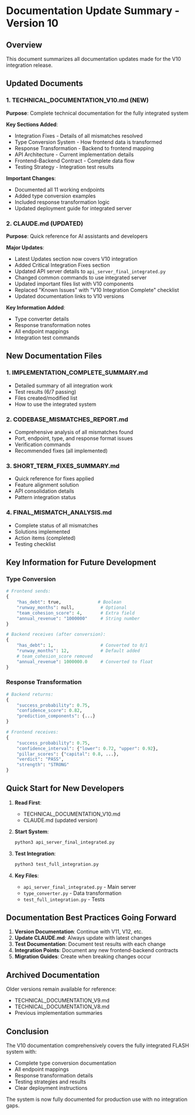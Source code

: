 # Documentation Update Summary - Version 10

## Overview
This document summarizes all documentation updates made for the V10 integration release.

## Updated Documents

### 1. TECHNICAL_DOCUMENTATION_V10.md (NEW)
**Purpose**: Complete technical documentation for the fully integrated system

**Key Sections Added**:
- Integration Fixes - Details of all mismatches resolved
- Type Conversion System - How frontend data is transformed
- Response Transformation - Backend to frontend mapping
- API Architecture - Current implementation details
- Frontend-Backend Contract - Complete data flow
- Testing Strategy - Integration test results

**Important Changes**:
- Documented all 11 working endpoints
- Added type conversion examples
- Included response transformation logic
- Updated deployment guide for integrated server

### 2. CLAUDE.md (UPDATED)
**Purpose**: Quick reference for AI assistants and developers

**Major Updates**:
- Latest Updates section now covers V10 integration
- Added Critical Integration Fixes section
- Updated API server details to `api_server_final_integrated.py`
- Changed common commands to use integrated server
- Updated important files list with V10 components
- Replaced "Known Issues" with "V10 Integration Complete" checklist
- Updated documentation links to V10 versions

**Key Information Added**:
- Type converter details
- Response transformation notes
- All endpoint mappings
- Integration test commands

## New Documentation Files

### 1. IMPLEMENTATION_COMPLETE_SUMMARY.md
- Detailed summary of all integration work
- Test results (6/7 passing)
- Files created/modified list
- How to use the integrated system

### 2. CODEBASE_MISMATCHES_REPORT.md
- Comprehensive analysis of all mismatches found
- Port, endpoint, type, and response format issues
- Verification commands
- Recommended fixes (all implemented)

### 3. SHORT_TERM_FIXES_SUMMARY.md
- Quick reference for fixes applied
- Feature alignment solution
- API consolidation details
- Pattern integration status

### 4. FINAL_MISMATCH_ANALYSIS.md
- Complete status of all mismatches
- Solutions implemented
- Action items (completed)
- Testing checklist

## Key Information for Future Development

### Type Conversion
```python
# Frontend sends:
{
    "has_debt": true,              # Boolean
    "runway_months": null,          # Optional
    "team_cohesion_score": 4,       # Extra field
    "annual_revenue": "1000000"     # String number
}

# Backend receives (after conversion):
{
    "has_debt": 1,                  # Converted to 0/1
    "runway_months": 12,            # Default added
    # team_cohesion_score removed
    "annual_revenue": 1000000.0     # Converted to float
}
```

### Response Transformation
```python
# Backend returns:
{
    "success_probability": 0.75,
    "confidence_score": 0.82,
    "prediction_components": {...}
}

# Frontend receives:
{
    "success_probability": 0.75,
    "confidence_interval": {"lower": 0.72, "upper": 0.92},
    "pillar_scores": {"capital": 0.8, ...},
    "verdict": "PASS",
    "strength": "STRONG"
}
```

## Quick Start for New Developers

1. **Read First**:
   - TECHNICAL_DOCUMENTATION_V10.md
   - CLAUDE.md (updated version)

2. **Start System**:
   ```bash
   python3 api_server_final_integrated.py
   ```

3. **Test Integration**:
   ```bash
   python3 test_full_integration.py
   ```

4. **Key Files**:
   - `api_server_final_integrated.py` - Main server
   - `type_converter.py` - Data transformation
   - `test_full_integration.py` - Tests

## Documentation Best Practices Going Forward

1. **Version Documentation**: Continue with V11, V12, etc.
2. **Update CLAUDE.md**: Always update with latest changes
3. **Test Documentation**: Document test results with each change
4. **Integration Points**: Document any new frontend-backend contracts
5. **Migration Guides**: Create when breaking changes occur

## Archived Documentation

Older versions remain available for reference:
- TECHNICAL_DOCUMENTATION_V9.md
- TECHNICAL_DOCUMENTATION_V8.md
- Previous implementation summaries

## Conclusion

The V10 documentation comprehensively covers the fully integrated FLASH system with:
- Complete type conversion documentation
- All endpoint mappings
- Response transformation details
- Testing strategies and results
- Clear deployment instructions

The system is now fully documented for production use with no integration gaps.